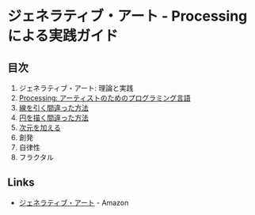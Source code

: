 # ジェネラティブ・アート - Processing による実践ガイド
## 目次
1. ジェネラティブ・アート: 理論と実践
2. [Processing: アーティストのためのプログラミング言語](02/README.md)
3. [線を引く間違った方法](03/README.md)
4. [円を描く間違った方法](04/README.md)
5. [次元を加える](05/README.md)
6. 創発
7. 自律性
8. フラクタル

## Links
- [ジェネラティブ・アート](https://www.amazon.co.jp/dp/4861009634) - Amazon
